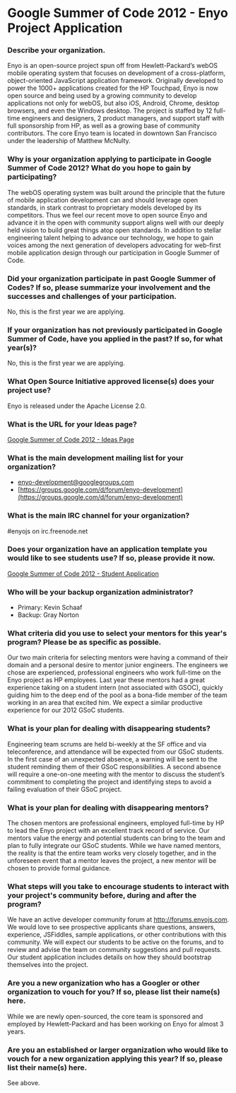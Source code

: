 # Google Summer of Code 2012 - Enyo Project Application

### Describe your organization.
Enyo is an open-source project spun off from Hewlett-Packard’s webOS mobile operating system that focuses on development of a cross-platform, object-oriented JavaScript application framework.  Originally developed to power the 1000+ applications created for the HP Touchpad, Enyo is now open source and being used by a growing community to develop applications not only for webOS, but also iOS, Android, Chrome, desktop browsers, and even the Windows desktop.  The project is staffed by 12 full-time engineers and designers, 2 product managers, and support staff with full sponsorship from HP, as well as a growing base of community contributors.  The core Enyo team is located in downtown San Francisco under the leadership of Matthew McNulty.

### Why is your organization applying to participate in Google Summer of Code 2012? What do you hope to gain by participating?
The webOS operating system was built around the principle that the future of mobile application development can and should leverage open standards, in stark contrast to proprietary models developed by its competitors.  Thus we feel our recent move to open source Enyo and advance it in the open with community support aligns well with our deeply held vision to build great things atop open standards.   In addition to stellar engineering talent helping to advance our technology, we hope to gain voices among the next generation of developers advocating for web-first mobile application design through our participation in Google Summer of Code.

### Did your organization participate in past Google Summer of Codes? If so, please summarize your involvement and the successes and challenges of your participation.
No, this is the first year we are applying.

### If your organization has not previously participated in Google Summer of Code, have you applied in the past? If so, for what year(s)?
No, this is the first year we are applying.

### What Open Source Initiative approved license(s) does your project use?
Enyo is released under the Apache License 2.0.

### What is the URL for your Ideas page?
[Google Summer of Code 2012 - Ideas Page](Google-Summer-of-Code-2012---Ideas-Page)

### What is the main development mailing list for your organization?
* [enyo-development@googlegroups.com](mailto:enyo-development@googlegroups.com)
* [https://groups.google.com/d/forum/enyo-development](https://groups.google.com/d/forum/enyo-development)

### What is the main IRC channel for your organization?
\#enyojs on irc.freenode.net

### Does your organization have an application template you would like to see students use? If so, please provide it now.
[Google Summer of Code 2012 - Student Application ](Google-Summer-of-Code-2012---Student-Application)

### Who will be your backup organization administrator?
* Primary: Kevin Schaaf
* Backup: Gray Norton

### What criteria did you use to select your mentors for this year's program? Please be as specific as possible.
Our two main criteria for selecting mentors were having a command of their domain and a personal desire to mentor junior engineers.  The engineers we chose are experienced, professional engineers who work full-time on the Enyo project as HP employees.   Last year these mentors had a great experience taking on a student intern (not associated with GSOC), quickly guiding him to the deep end of the pool as a bona-fide member of the team working in an area that excited him.  We expect a similar productive experience for our 2012 GSoC students.

### What is your plan for dealing with disappearing students?
Engineering team scrums are held bi-weekly at the SF office and via teleconference, and attendance will be expected from our GSoC students.  In the first case of an unexpected absence, a warning will be sent to the student reminding them of their GSoC responsibilities.  A second absence will require a one-on-one meeting with the mentor to discuss the student’s commitment to completing the project and identifying steps to avoid a failing evaluation of their GSoC project.

### What is your plan for dealing with disappearing mentors?
The chosen mentors are professional engineers, employed full-time by HP to lead the Enyo project with an excellent track record of service.  Our mentors value the energy and potential students can bring to the team and plan to fully integrate our GSoC students.  While we have named mentors, the reality is that the entire team works very closely together, and in the unforeseen event that a mentor leaves the project, a new mentor will be chosen to provide formal guidance.

### What steps will you take to encourage students to interact with your project's community before, during and after the program?
We have an active developer community forum at http://forums.enyojs.com.  We would love to see prospective applicants share questions, answers, experience, JSFiddles, sample applications, or other contributions with this community.   We will expect our students to be active on the forums, and to review and advise the team on community suggestions and pull requests.  Our student application includes details on how they should bootstrap themselves into the project.

### Are you a new organization who has a Googler or other organization to vouch for you? If so, please list their name(s) here.
While we are newly open-sourced, the core team is sponsored and employed by Hewlett-Packard and has been working on Enyo for almost 3 years.

### Are you an established or larger organization who would like to vouch for a new organization applying this year? If so, please list their name(s) here.
See above.